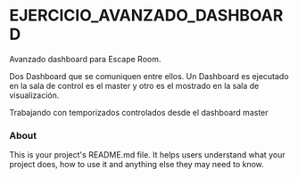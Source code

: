 EJERCICIO_AVANZADO_DASHBOARD
============================

Avanzado dashboard para Escape Room.

Dos Dashboard que se comuniquen entre ellos. Un Dashboard es ejecutado en la sala de control es el master y otro es el mostrado en la sala de visualización.

Trabajando con temporizados controlados desde el dashboard master

### About

This is your project's README.md file. It helps users understand what your
project does, how to use it and anything else they may need to know.